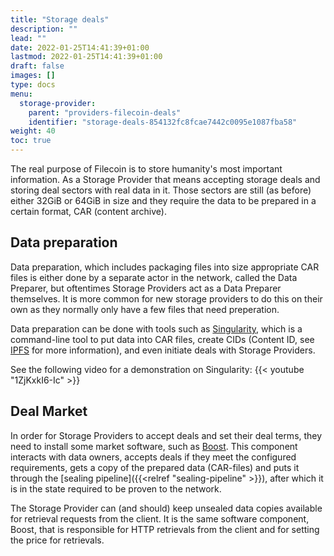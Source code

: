 ```yaml
---
title: "Storage deals"
description: ""
lead: ""
date: 2022-01-25T14:41:39+01:00
lastmod: 2022-01-25T14:41:39+01:00
draft: false
images: []
type: docs
menu:
  storage-provider:
    parent: "providers-filecoin-deals"
    identifier: "storage-deals-854132fc8fcae7442c0095e1087fba58"
weight: 40
toc: true
---
```


The real purpose of Filecoin is to store humanity's most important information. As a Storage Provider that means accepting storage deals and storing deal sectors with real data in it. Those sectors are still (as before) either 32GiB or 64GiB in size and they require the data to be prepared in a certain format, CAR (content archive).

## Data preparation

Data preparation, which includes packaging files into size appropriate CAR files is either done by a separate actor in the network, called the Data Preparer, but oftentimes Storage Providers act as a Data Preparer themselves. It is more common for new storage providers to do this on their own as they normally only have a few files that need preperation.

Data preparation can be done with tools such as [Singularity](https://github.com/tech-greedy/singularity), which is a command-line tool to put data into CAR files, create CIDs (Content ID, see [IPFS](https://docs.ipfs.tech/concepts/content-addressing/) for more information), and even initiate deals with Storage Providers.

See the following video for a demonstration on Singularity:
{{< youtube "1ZjKxkI6-Ic" >}}
## Deal Market

In order for Storage Providers to accept deals and set their deal terms, they need to install some market software, such as [Boost](https://boost.filecoin.io/). This component interacts with data owners, accepts deals if they meet the configured requirements, gets a copy of the prepared data (CAR-files) and puts it through the [sealing pipeline]({{<relref "sealing-pipeline" >}}), after which it is in the state required to be proven to the network.

The Storage Provider can (and should) keep unsealed data copies available for retrieval requests from the client. It is the same software component, Boost, that is responsible for HTTP retrievals from the client and for setting the price for retrievals.
<!-- TODO STEF BOB feels like this section could be expanded. How do the markets work? what are the parameters of a deal? What's a good deal (for the client or for me. Who am I competing with? -->